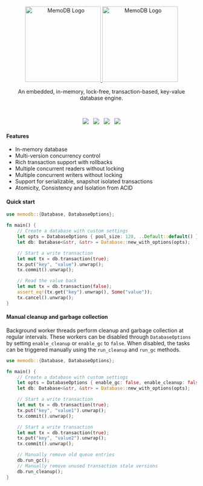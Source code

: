 <br>

<p align="center">
    <a href="https://surrealdb.com#gh-dark-mode-only" target="_blank">
        <img width="200" src="/img/white/logo.svg" alt="MemoDB Logo">
    </a>
    <a href="https://surrealdb.com#gh-light-mode-only" target="_blank">
        <img width="200" src="/img/black/logo.svg" alt="MemoDB Logo">
    </a>
</p>

<p align="center">An embedded, in-memory, lock-free, transaction-based, key-value database engine.</p>

<br>

<p align="center">
	<a href="https://github.com/surrealdb/memodb"><img src="https://img.shields.io/badge/status-stable-ff00bb.svg?style=flat-square"></a>
	&nbsp;
	<a href="https://docs.rs/memodb/"><img src="https://img.shields.io/docsrs/memodb?style=flat-square"></a>
	&nbsp;
	<a href="https://crates.io/crates/memodb"><img src="https://img.shields.io/crates/v/memodb?style=flat-square"></a>
	&nbsp;
	<a href="https://github.com/surrealdb/memodb"><img src="https://img.shields.io/badge/license-Apache_License_2.0-00bfff.svg?style=flat-square"></a>
</p>

#### Features

- In-memory database
- Multi-version concurrency control
- Rich transaction support with rollbacks
- Multiple concurrent readers without locking
- Multiple concurrent writers without locking
- Support for serializable, snapshot isolated transactions
- Atomicity, Consistency and Isolation from ACID

#### Quick start

```rust
use memodb::{Database, DatabaseOptions};

fn main() {
    // Create a database with custom settings
    let opts = DatabaseOptions { pool_size: 128, ..Default::default() };
    let db: Database<&str, &str> = Database::new_with_options(opts);

    // Start a write transaction
    let mut tx = db.transaction(true);
    tx.put("key", "value").unwrap();
    tx.commit().unwrap();

    // Read the value back
    let mut tx = db.transaction(false);
    assert_eq!(tx.get("key").unwrap(), Some("value"));
    tx.cancel().unwrap();
}
```

#### Manual cleanup and garbage collection

Background worker threads perform cleanup and garbage collection at regular
intervals. These workers can be disabled through `DatabaseOptions` by setting
`enable_cleanup` or `enable_gc` to `false`. When disabled, the tasks can be
triggered manually using the `run_cleanup` and `run_gc` methods.

```rust
use memodb::{Database, DatabaseOptions};

fn main() {
    // Create a database with custom settings
    let opts = DatabaseOptions { enable_gc: false, enable_cleanup: false, ..Default::default() };
    let db: Database<&str, &str> = Database::new_with_options(opts);

    // Start a write transaction
    let mut tx = db.transaction(true);
    tx.put("key", "value1").unwrap();
    tx.commit().unwrap();

	// Start a write transaction
    let mut tx = db.transaction(true);
    tx.put("key", "value2").unwrap();
    tx.commit().unwrap();

    // Manually remove old queue entries
    db.run_gc();
    // Manually remove unused transaction stale versions
    db.run_cleanup();
}
```
